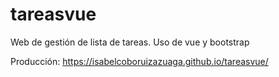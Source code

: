 # tareasvue
Web de gestión de lista de tareas. Uso de vue y bootstrap

Producción: https://isabelcoboruizazuaga.github.io/tareasvue/
